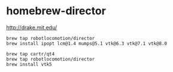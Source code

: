 # homebrew-director

<http://drake.mit.edu/>

```
brew tap robotlocomotion/director
brew install ipopt lcm@1.4 mumps@5.1 vtk@6.3 vtk@7.1 vtk@8.0
```

```
brew tap cartr/qt4
brew tap robotlocomotion/director
brew install vtk5
```
